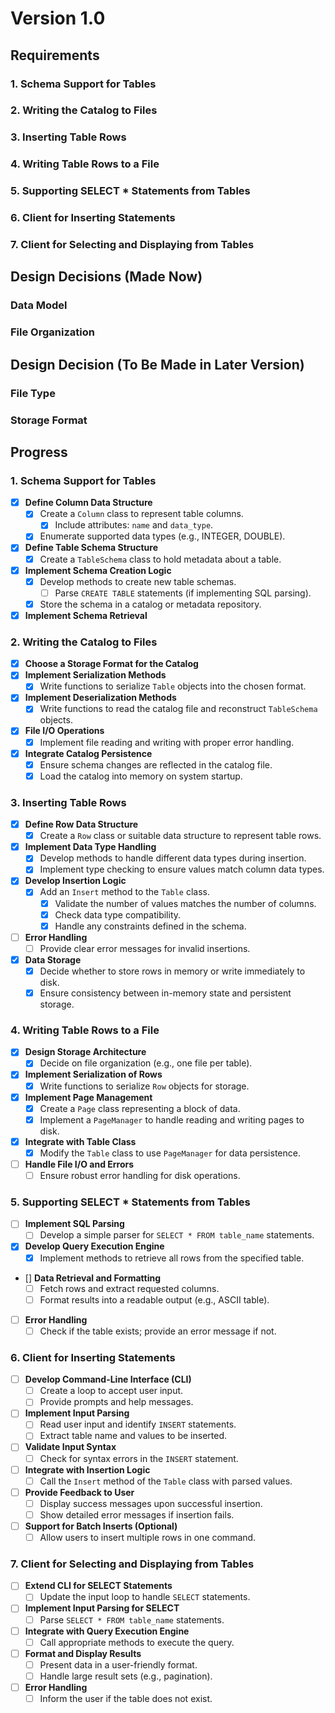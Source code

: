 # Version 1.0

## Requirements

### 1. Schema Support for Tables

### 2. Writing the Catalog to Files

### 3. Inserting Table Rows

### 4. Writing Table Rows to a File

### 5. Supporting SELECT \* Statements from Tables

### 6. Client for Inserting Statements

### 7. Client for Selecting and Displaying from Tables

## Design Decisions (Made Now)

### Data Model

### File Organization

## Design Decision (To Be Made in Later Version)

### File Type

### Storage Format

## Progress

### 1. Schema Support for Tables

-   [x] **Define Column Data Structure**
    -   [x] Create a `Column` class to represent table columns.
        -   [x] Include attributes: `name` and `data_type`.
    -   [x] Enumerate supported data types (e.g., INTEGER, DOUBLE).
-   [x] **Define Table Schema Structure**
    -   [x] Create a `TableSchema` class to hold metadata about a table.
-   [x] **Implement Schema Creation Logic**
    -   [x] Develop methods to create new table schemas.
        -   [ ] Parse `CREATE TABLE` statements (if implementing SQL parsing).
    -   [x] Store the schema in a catalog or metadata repository.
-   [x] **Implement Schema Retrieval**

### 2. Writing the Catalog to Files

-   [x] **Choose a Storage Format for the Catalog**
-   [x] **Implement Serialization Methods**
    -   [x] Write functions to serialize `Table` objects into the chosen format.
-   [x] **Implement Deserialization Methods**
    -   [x] Write functions to read the catalog file and reconstruct `TableSchema` objects.
-   [x] **File I/O Operations**
    -   [x] Implement file reading and writing with proper error handling.
-   [x] **Integrate Catalog Persistence**
    -   [x] Ensure schema changes are reflected in the catalog file.
    -   [x] Load the catalog into memory on system startup.

### 3. Inserting Table Rows

-   [x] **Define Row Data Structure**
    -   [x] Create a `Row` class or suitable data structure to represent table rows.
-   [x] **Implement Data Type Handling**
    -   [x] Develop methods to handle different data types during insertion.
    -   [x] Implement type checking to ensure values match column data types.
-   [x] **Develop Insertion Logic**
    -   [x] Add an `Insert` method to the `Table` class.
        -   [x] Validate the number of values matches the number of columns.
        -   [x] Check data type compatibility.
        -   [x] Handle any constraints defined in the schema.
-   [ ] **Error Handling**
    -   [ ] Provide clear error messages for invalid insertions.
-   [x] **Data Storage**
    -   [x] Decide whether to store rows in memory or write immediately to disk.
    -   [x] Ensure consistency between in-memory state and persistent storage.

### 4. Writing Table Rows to a File

-   [x] **Design Storage Architecture**
    -   [x] Decide on file organization (e.g., one file per table).
-   [x] **Implement Serialization of Rows**
    -   [x] Write functions to serialize `Row` objects for storage.
-   [x] **Implement Page Management**
    -   [x] Create a `Page` class representing a block of data.
    -   [x] Implement a `PageManager` to handle reading and writing pages to disk.
-   [x] **Integrate with Table Class**
    -   [x] Modify the `Table` class to use `PageManager` for data persistence.
-   [ ] **Handle File I/O and Errors**
    -   [ ] Ensure robust error handling for disk operations.

### 5. Supporting SELECT \* Statements from Tables

-   [ ] **Implement SQL Parsing**
    -   [ ] Develop a simple parser for `SELECT * FROM table_name` statements.
-   [x] **Develop Query Execution Engine**
    -   [x] Implement methods to retrieve all rows from the specified table.
-   [] **Data Retrieval and Formatting**
    -   [ ] Fetch rows and extract requested columns.
    -   [ ] Format results into a readable output (e.g., ASCII table).
-   [ ] **Error Handling**
    -   [ ] Check if the table exists; provide an error message if not.

### 6. Client for Inserting Statements

-   [ ] **Develop Command-Line Interface (CLI)**
    -   [ ] Create a loop to accept user input.
    -   [ ] Provide prompts and help messages.
-   [ ] **Implement Input Parsing**
    -   [ ] Read user input and identify `INSERT` statements.
    -   [ ] Extract table name and values to be inserted.
-   [ ] **Validate Input Syntax**
    -   [ ] Check for syntax errors in the `INSERT` statement.
-   [ ] **Integrate with Insertion Logic**
    -   [ ] Call the `Insert` method of the `Table` class with parsed values.
-   [ ] **Provide Feedback to User**
    -   [ ] Display success messages upon successful insertion.
    -   [ ] Show detailed error messages if insertion fails.
-   [ ] **Support for Batch Inserts (Optional)**
    -   [ ] Allow users to insert multiple rows in one command.

### 7. Client for Selecting and Displaying from Tables

-   [ ] **Extend CLI for SELECT Statements**
    -   [ ] Update the input loop to handle `SELECT` statements.
-   [ ] **Implement Input Parsing for SELECT**
    -   [ ] Parse `SELECT * FROM table_name` statements.
-   [ ] **Integrate with Query Execution Engine**
    -   [ ] Call appropriate methods to execute the query.
-   [ ] **Format and Display Results**
    -   [ ] Present data in a user-friendly format.
    -   [ ] Handle large result sets (e.g., pagination).
-   [ ] **Error Handling**
    -   [ ] Inform the user if the table does not exist.
